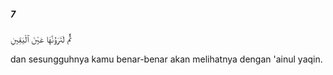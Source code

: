 ##### 7

<span class="ayah">ثُمَّ لَتَرَوُنَّهَا عَيْنَ ٱلْيَقِينِ</span>

<span class="ayah_translation">dan sesungguhnya kamu benar-benar akan melihatnya dengan 'ainul yaqin.</span>
